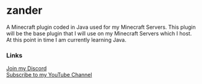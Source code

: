 # zander
A Minecraft plugin coded in Java used for my Minecraft Servers.
This plugin will be the base plugin that I will use on my Minecraft Servers which I host.
At this point in time I am currently learning Java.

### Links
[Join my Discord](http://bit.ly/mancavediscord)<br>
[Subscribe to my YouTube Channel](https://www.youtube.com/channel/UC53F4RZCQMcRxu2dskj16Yw)